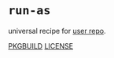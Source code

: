 # `run-as`

universal recipe for [user repo](../themartiancompany/ur).

[PKGBUILD](PKGBUILD)
[LICENSE](COPYING)
